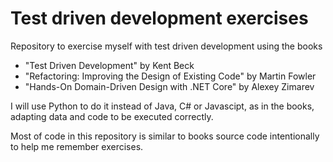 # Test driven development exercises

Repository to exercise myself with test driven development using
the books
 * "Test Driven Development" by Kent Beck 
 * "Refactoring: Improving the Design of Existing Code" by Martin Fowler
 * "Hands-On Domain-Driven Design with .NET Core" by Alexey Zimarev

I will use Python to do it instead of Java, C# or Javascipt, as in the books, adapting data and code to
be executed correctly.  

Most of code in this repository is similar to books source code intentionally to help me remember exercises.

